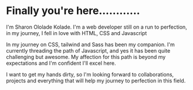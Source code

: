 # Finally you're here............
I'm Sharon Ololade Kolade. I'm a web developer still on a run to perfection, in my journey, I fell in love with HTML, CSS and Javascript

In my journey on CSS, tailwind and Sass has been my companion.
I'm currently threading the path of Javascript, and yes it has been quite challenging but awesome.
My affection for this path is beyond my expectations and I'm confident I'll excel here.

I want to get my hands dirty, so I'm looking forward to collaborations, projects and everything that will help my journey to perfection in this field.
